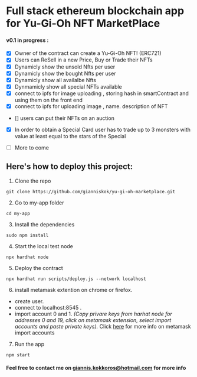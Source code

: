 # Full stack ethereum blockchain app for Yu-Gi-Oh NFT MarketPlace 

#### v0.1 in progress  :

  - [x] Owner of the contract can create a Yu-Gi-Oh NFT! (ERC721)
  - [x] Users can ReSell in a new Price, Buy or Trade their NFTs 
  - [x] Dynamicly show the unsold Nfts per user
  - [x] Dynamicly show the bought Nfts per user
  - [x] Dynamicly show all availalbe Nfts
  - [x] Dynmamicly show all special NFTs available
  - [x] connect to ipfs for image uploading , storing hash in smartContract and using them on the front end
  - [x] connect to ipfs for uploading image , name. description of NFT 
  - [] users can put their NFTs on an auction
  - [x] In order to obtain a Special Card user has to trade up to 3 monsters with value at least equal to the stars of the Special
  - [ ]  More to come



## __Here's how to deploy this project:__

1. Clone the repo
```shel
git clone https://github.com/gianniskok/yu-gi-oh-marketplace.git
```
2. Go to my-app folder
```shel
cd my-app
```
3. Install the dependencies
```shel
sudo npm install 
```
4. Start the local test node
```shel
npx hardhat node
```
5. Deploy the contract
```shel
npx hardhat run scripts/deploy.js --network localhost
```
6. install metamask extention on chrome or firefox.
  - create user.
  - connect to localhost:8545 .
  - import account 0 and 1.
  _(Copy privare keys from harhat node for addresses 0 and 19, click on metamask extension, select import accounts and paste private keys)._
  Click [here](https://metamask.zendesk.com/hc/en-us/articles/360015489331-How-to-import-an-Account) for more info on metamask import accounts

7. Run the app
```shel
npm start
```


#### Feel free to contact me on giannis.kokkoros@hotmail.com for more info
